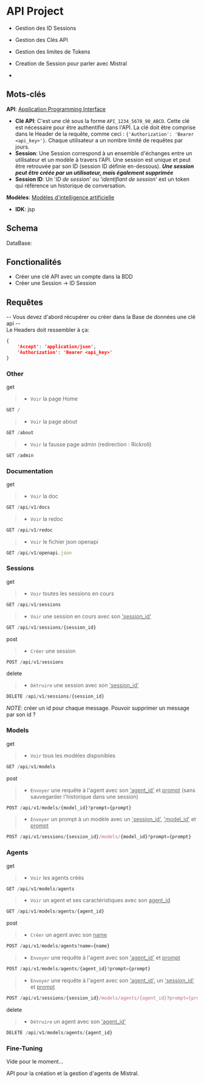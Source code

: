 # API Project

- Gestion des ID Sessions
- Gestion des Clés API
- Gestion des limites de Tokens



- Creation de Session pour parler avec Mistral
- 


## Mots-clés
**API**: <u>Application Programming Interface</u>
- **Clé API**: C'est une clé sous la forme `API_1234_5678_90_ABCD`. Cette clé est nécessaire pour être authentifié dans l'API. La clé doit être comprise dans le Header de la requête, comme ceci : `{'Authorization': 'Bearer <api_key>'}`. Chaque utilisateur a un nombre limité de requêtes par jours.
- **Session**: Une Session correspond à un ensemble d'échanges entre un utilisateur et un modèle à travers l'API. Une session est unique et peut être retrouvée par son ID (session ID définie en-dessous). ***Une session peut être créée par un utilisateur, mais également supprimée***
- **Session ID**: Un '*ID de session*' ou '*identifiant de session*' est un token qui référence un historique de conversation.

**Modèles**: <u>Modèles d'intelligence artificielle</u>
- **IDK**: jsp

## Schema
DataBase:

## Fonctionalités
- Créer une clé API avec un compte dans la BDD
- Créer une Session -> ID Session

## Requêtes
-- Vous devez d'abord récupérer ou créer dans la Base de données une clé api --
</br>
Le Headers doit ressembler à ça:</br>
```json
{
    'Accept': 'application/json',
    'Authorization': 'Bearer <api_key>'
}
```

### Other
get
> - `Voir` la page Home
```js
GET /
```

> - `Voir` la page about
```js
GET /about
```

> - `Voir` la fausse page admin (redirection : Rickroll)
```js
GET /admin
```

### Documentation
get
> - `Voir` la doc
```js
GET /api/v1/docs
```

> - `Voir` la redoc
```js
GET /api/v1/redoc
```

> - `Voir` le fichier json openapi
```js
GET /api/v1/openapi.json
```

### Sessions
get
> - `Voir` toutes les sessions en cours
```js
GET /api/v1/sessions
```

> - `Voir` une session en cours avec son <u>'session_id'</u>
```js
GET /api/v1/sessions/{session_id}
```

post
> - `Créer` une session
```js
POST /api/v1/sessions
```

delete
> - `Détruire` une session avec son <u>'session_id'</u>
```js
DELETE /api/v1/sessions/{session_id}
```

*NOTE*: créer un id pour chaque message. Pouvoir supprimer un message par son id ?

### Models
get
> - `Voir` tous les modèles disponibles
```js
GET /api/v1/models
```

post
> - `Envoyer` une requête à l'agent avec son <u>'agent_id'</u> et <u>prompt</u> (sans sauvegarder l'historique dans une session)
```js
POST /api/v1/models/{model_id}?prompt={prompt}
```

> - `Envoyer` un prompt à un modèle avec un <u>'session_id'</u>, <u>'model_id'</u> et <u>prompt</u>
```js
POST /api/v1/sessions/{session_id}/models/{model_id}?prompt={prompt}
```

### Agents
get
> - `Voir` les agents créés
```js
GET /api/v1/models/agents
```

> - `Voir` un agent et ses caractéristiques avec son <u>agent_id</u>
```js
GET /api/v1/models/agents/{agent_id}
```

post
> - `Créer` un agent avec son <u>name</u>
```js
POST /api/v1/models/agents?name={name}
```

> - `Envoyer` une requête à l'agent avec son <u>'agent_id'</u> et <u>prompt</u>
```js
POST /api/v1/models/agents/{agent_id}?prompt={prompt}
```

> - `Envoyer` une requête à l'agent avec son <u>'agent_id'</u>, un <u>'session_id'</u> et <u>prompt</u>
```js
POST /api/v1/sessions/{session_id}/models/agents/{agent_id}?prompt={prompt}
```

delete
> - `Détruire` un agent avec son <u>'agent_id'</u>
```js
DELETE /api/v1/models/agents/{agent_id}
```

### Fine-Tuning
Vide pour le moment...

API pour la création et la gestion d'agents de Mistral.